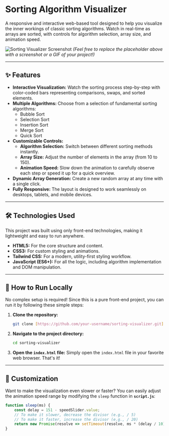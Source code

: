# Sorting Algorithm Visualizer

A responsive and interactive web-based tool designed to help you visualize the inner workings of classic sorting algorithms. Watch in real-time as arrays are sorted, with controls for algorithm selection, array size, and animation speed.

![Sorting Visualizer Screenshot](https://placehold.co/800x400/111827/7dd3fc?text=Sorting+Visualizer+in+Action)
*(Feel free to replace the placeholder above with a screenshot or a GIF of your project!)*

---

## ✨ Features

* **Interactive Visualization:** Watch the sorting process step-by-step with color-coded bars representing comparisons, swaps, and sorted elements.
* **Multiple Algorithms:** Choose from a selection of fundamental sorting algorithms:
    * Bubble Sort
    * Selection Sort
    * Insertion Sort
    * Merge Sort
    * Quick Sort
* **Customizable Controls:**
    * **Algorithm Selection:** Switch between different sorting methods instantly.
    * **Array Size:** Adjust the number of elements in the array (from 10 to 150).
    * **Animation Speed:** Slow down the animation to carefully observe each step or speed it up for a quick overview.
* **Dynamic Array Generation:** Create a new random array at any time with a single click.
* **Fully Responsive:** The layout is designed to work seamlessly on desktops, tablets, and mobile devices.

---

## 🛠️ Technologies Used

This project was built using only front-end technologies, making it lightweight and easy to run anywhere.

* **HTML5:** For the core structure and content.
* **CSS3:** For custom styling and animations.
* **Tailwind CSS:** For a modern, utility-first styling workflow.
* **JavaScript (ES6+):** For all the logic, including algorithm implementation and DOM manipulation.

---

## 🚀 How to Run Locally

No complex setup is required! Since this is a pure front-end project, you can run it by following these simple steps:

1.  **Clone the repository:**
    ```bash
    git clone [https://github.com/your-username/sorting-visualizer.git](https://github.com/your-username/sorting-visualizer.git)
    ```

2.  **Navigate to the project directory:**
    ```bash
    cd sorting-visualizer
    ```

3.  **Open the `index.html` file:**
    Simply open the `index.html` file in your favorite web browser. That's it!

---

## 🔧 Customization

Want to make the visualization even slower or faster? You can easily adjust the animation speed range by modifying the `sleep` function in **`script.js`**:

```javascript
function sleep(ms) {
    const delay = 151 - speedSlider.value;
    // To make it slower, decrease the divisor (e.g., / 5)
    // To make it faster, increase the divisor (e.g., / 20)
    return new Promise(resolve => setTimeout(resolve, ms * (delay / 10)));
}

